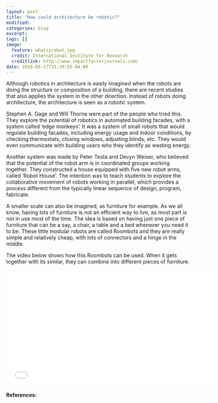 ```yaml
---
layout: post
title: "How could architecture be robotic?"
modified:
categories: blog
excerpt:
tags: []
image:
  feature: whatisrobot.jpg
  credit: International Institute for Research
  creditlink: http://www.impactfactorjournals.com/
date: 2016-05-27T15:39:55-04:00
---
```


Although robotics in architecture is easily imagined when the robots are doing the structure or composition of a building, there are recent studies that also applies the system in the other direction. Instead of robots doing architecture, the architecture is seen as a robotic system.

Stephen A. Gage and Will Thorne were part of the people who tried this. They explore the potential of robotics in automated building facades, with a system called ‘edge monkeys’. It was a system of small robots that would regulate building facades, including energy usage and indoor conditions, by checking thermostats, closing windows, adjusting blinds, etc. They would even communicate with building users who they identify as wasting energy.

Another system was made by Peter Testa and Devyn Weiser, who believed that the potential of the robot arm is in coordinated groups working together. They constructed a house equipped with five new robot arms, called ‘Robot House’. The intention was to teach students to explore the collaborative movement of robots working in parallel, which provides a process different from the typically linear sequence of design, program, fabricate.

A smaller scale can also be imagined, as furniture for example. As we all know, having lots of furniture is not an efficient way to live, as most part is not in use most of the time. The idea is based on having just one piece of furniture that can be a say, a chair, a table and a bed whenever you need it to be. These little modular robots are called Roombots and they are really simple and relatively cheap, with lots of connectors and a hinge in the middle. 

The video below shows how this Roombots can be used. When it gets together with its similar, they can combine into different pieces of furniture.

<iframe width="560" height="315" src="//www.youtube.com/embed/yolIElqSDu4" frameborder="0"> </iframe>


**References:**


[jekyll-gh]: https://github.com/jekyll/jekyll
[jekyll]:    http://jekyllrb.com
